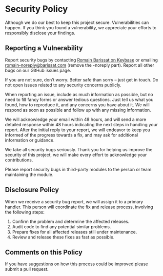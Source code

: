 # Security Policy

Although we do our best to keep this project secure. Vulnerabilities can happen. If you think you found a vulnerability, we appreciate your efforts to responsibly disclose your findings.

## Reporting a Vulnerability

Report security bugs by contacting [Romain Barissat on Keybase](https://keybase.io/romainbarissat) or emailing romain-noreply@barissat.com (remove the -noreply part). Report all other bugs on our GitHub issues page.

If you are not sure, don’t worry. Better safe than sorry – just get in touch. Do not open issues related to any security concerns publicly.

When reporting an issue, include as much information as possible, but no need to fill fancy forms or answer tedious questions. Just tell us what you found, how to reproduce it, and any concerns you have about it. We will respond as soon as possible and follow up with any missing information.

We will acknowledge your email within 48 hours, and will send a more detailed response within 48 hours indicating the next steps in handling your report. After the initial reply to your report, we will endeavor to keep you informed of the progress towards a fix, and may ask for additional information or guidance.

We take all security bugs seriously. Thank you for helping us improve the security of this project, we will make every effort to acknowledge your contributions.

Please report security bugs in third-party modules to the person or team maintaining the module.

## Disclosure Policy

When we receive a security bug report, we will assign it to a primary handler. This person will coordinate the fix and release process, involving the following steps:

1. Confirm the problem and determine the affected releases.
2. Audit code to find any potential similar problems.
3. Prepare fixes for all affected releases still under maintenance.
4. Review and release these fixes as fast as possible.

## Comments on this Policy

If you have suggestions on how this process could be improved please submit a pull request.
